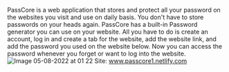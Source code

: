 PassCore is a web application that stores and protect all your password on the websites you visit and use on daily basis. You don't have to store passwords on your heads again. PassCore has a built-in Password generator you can use on your website. All you have to do is create an account, log in and create a tab for the website, add the website link, and add the password you used on the website below. Now you can access the password whenever you forget or want to log into the website.![Image 05-08-2022 at 01 22](https://user-images.githubusercontent.com/72390202/182978258-3cb25a95-1058-47dd-beae-437585d93c5a.JPG)
Site: www.passcore1.netlify.com
